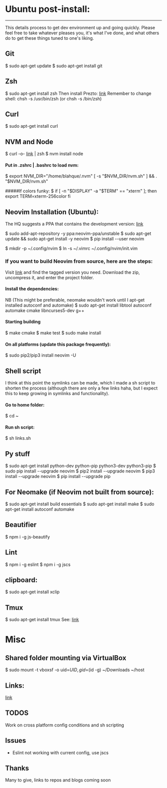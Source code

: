 # Ubuntu post-install:
---
This details process to get dev environment up and going quickly. 
Please feel free to take whatever pleases you, it's what I've done,
and what others do to get these things tuned to one's liking. 

## Git
$ sudo apt-get update
$ sudo apt-get install git

## Zsh
$ sudo apt-get install zsh
Then install Prezto: [link](https://github.com/sorin-ionescu/prezto) 
Remember to change shell: chsh -s /usr/bin/zsh (or chsh -s /bin/zsh)

## Curl
$ sudo apt-get install curl 

## NVM and Node
$ curl -o- [link](https://raw.githubusercontent.com/creationix/nvm/v0.32.1/install.sh) | zsh 
$ nvm install node

#### Put in .zshrc | .bashrc to load nvm:
$ export NVM_DIR="/home/blahque/.nvm"
[ -s "$NVM_DIR/nvm.sh" ] && . "$NVM_DIR/nvm.sh"  

#####If colors funky:
$ if [ -n "$DISPLAY" -a "$TERM" == "xterm" ]; then
    export TERM=xterm-256color
 fi

## Neovim Installation (Ubuntu):
The HQ suggests a PPA that contains the development version:
[link](https://github.com/neovim/neovim/wiki/Installing-Neovim#ubuntu)

$ sudo add-apt-repository -y ppa:neovim-ppa/unstable
$ sudo apt-get update && sudo apt-get install -y neovim
$ pip install --user neovim

$ mkdir -p ~/.config/nvim
$ ln -s ~/.vimrc ~/.config/nvim/init.vim

### If you want to build Neovim from source, here are the steps:
Visit [link](https://github.com/neovim/neovim) and find the tagged version you need.
Download the zip, uncompress it, and enter the project folder.

#### Install the dependencies:
NB (This might be preferable, neomake wouldn't work until I apt-get installed autoconf and automake)
$ sudo apt-get install libtool autoconf automake cmake libncurses5-dev g++

#### Starting building
$ make cmake
$ make test
$ sudo make install

#### On all platforms (update this package frequently):
$ sudo pip2/pip3 install neovim -U

## Shell script
I think at this point the symlinks can be made, which I made a sh script
to shorten the process (although there are only a few links haha, but I expect  
this to keep growing in symlinks and functionality).

#### Go to home folder: 
$ cd ~
#### Run sh script: 
$ sh links.sh

## Py stuff
$ sudo apt-get install python-dev python-pip python3-dev python3-pip
$ sudo pip install --upgrade neovim
$ pip2 install --upgrade neovim
$ pip3 install --upgrade neovim
$ pip install --upgrade pip

## For Neomake (if Neovim not built from source):
$ sudo apt-get install build essentials
$ sudo apt-get install make
$ sudo apt-get install autoconf automake

## Beautifier
$ npm i -g js-beautify

## Lint
$ npm i -g eslint
$ npm i -g jscs

## clipboard: 
$ sudo apt-get install xclip

## Tmux
$ sudo apt-get install tmux 
See: [link](https://tomordonez.com/install-tmux-ubuntu/)

# Misc

## Shared folder mounting via VirtualBox
$ sudo mount -t vboxsf -o uid=$UID,gid=$(id -g) ~/Downloads ~/host

## Links:
[link](https://github.com/greg-js/dotfiles)

## TODOS
Work on cross platform config conditions and sh scripting

## Issues
* Eslint not working with current config, use jscs

## Thanks
Many to give, links to repos and blogs coming soon
